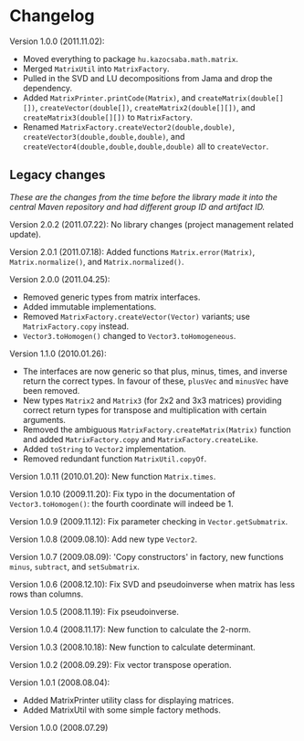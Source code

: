 Changelog
=========

Version 1.0.0 (2011.11.02):

- Moved everything to package `hu.kazocsaba.math.matrix`.
- Merged `MatrixUtil` into `MatrixFactory`.
- Pulled in the SVD and LU decompositions from Jama and drop the dependency.
- Added `MatrixPrinter.printCode(Matrix)`, and `createMatrix(double[][])`, `createVector(double[])`, `createMatrix2(double[][])`, and `createMatrix3(double[][])` to `MatrixFactory`.
- Renamed `MatrixFactory.createVector2(double,double)`, `createVector3(double,double,double)`, and `createVector4(double,double,double,double)` all to `createVector`.

Legacy changes
--------------

*These are the changes from the time before the library made it into the central Maven repository and had different group ID and artifact ID.*

Version 2.0.2 (2011.07.22): No library changes (project management related update).

Version 2.0.1 (2011.07.18): Added functions `Matrix.error(Matrix)`, `Matrix.normalize()`, and `Matrix.normalized()`.

Version 2.0.0 (2011.04.25):

- Removed generic types from matrix interfaces.
- Added immutable implementations.
- Removed `MatrixFactory.createVector(Vector)` variants; use `MatrixFactory.copy` instead.
- `Vector3.toHomogen()` changed to `Vector3.toHomogeneous`.

Version 1.1.0 (2010.01.26):

- The interfaces are now generic so that plus, minus, times, and inverse return the correct types. In favour of these, `plusVec` and `minusVec` have been removed.
- New types `Matrix2` and `Matrix3` (for 2x2 and 3x3 matrices) providing correct return types for transpose and multiplication with certain arguments.
- Removed the ambiguous `MatrixFactory.createMatrix(Matrix)` function and added `MatrixFactory.copy` and `MatrixFactory.createLike`.
- Added `toString` to `Vector2` implementation.
- Removed redundant function `MatrixUtil.copyOf`.

Version 1.0.11 (2010.01.20): New function `Matrix.times`.

Version 1.0.10 (2009.11.20): Fix typo in the documentation of `Vector3.toHomogen()`: the fourth coordinate will indeed be 1.

Version 1.0.9 (2009.11.12): Fix parameter checking in `Vector.getSubmatrix`.

Version 1.0.8 (2009.08.10): Add new type `Vector2`.

Version 1.0.7 (2009.08.09): 'Copy constructors' in factory, new functions `minus`, `subtract`, and `setSubmatrix`.

Version 1.0.6 (2008.12.10): Fix SVD and pseudoinverse when matrix has less rows than columns.

Version 1.0.5 (2008.11.19): Fix pseudoinverse.

Version 1.0.4 (2008.11.17): New function to calculate the 2-norm.

Version 1.0.3 (2008.10.18): New function to calculate determinant.

Version 1.0.2 (2008.09.29): Fix vector transpose operation.

Version 1.0.1 (2008.08.04):

- Added MatrixPrinter utility class for displaying matrices.
- Added MatrixUtil with some simple factory methods.

Version 1.0.0 (2008.07.29)
